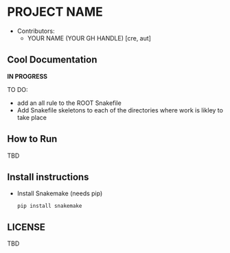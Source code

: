 # PROJECT NAME

* Contributors:
    - YOUR NAME (YOUR GH HANDLE) [cre, aut]

## Cool Documentation

**IN PROGRESS**

TO DO:

* add an all rule to the ROOT Snakefile
* Add Snakefile skeletons to each of the directories where work is likley to take place

## How to Run

TBD

## Install instructions
* Install Snakemake (needs pip)
    ```
    pip install snakemake
    ```

## LICENSE

TBD
